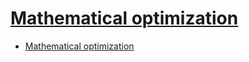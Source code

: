 # [Mathematical optimization](https://en.wikipedia.org/wiki/Mathematical_optimization)

- [Mathematical optimization](#mathematical-optimization)










